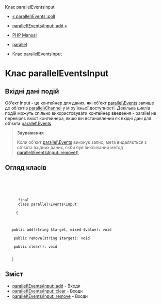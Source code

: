 Клас parallelEventsInput

-   [« parallel\\Events::poll](parallel-events.poll.html)
    
-   [parallel\\Events\\Input::add »](parallel-events-input.add.html)
    
-   [PHP Manual](index.html)
    
-   [parallel](book.parallel.html)
    
-   Клас parallelEventsInput
    

# Клас parallelEventsInput

## Вхідні дані подій

Об'єкт Input - це контейнер для даних, які об'єкт [parallel\\Events](class.parallel-events.html) запише до об'єктів [parallel\\Channel](class.parallel-channel.html) у міру їхньої доступності. Декілька циклів подій можуть спільно використовувати контейнер введення - parallel не перевіряє вміст контейнера, якщо він встановлений як вхідні дані для об'єкта [parallel\\Events](class.parallel-events.html)

> **Зауваження**
> 
> Коли об'єкт [parallel\\Events](class.parallel-events.html) виконує запис, мета видаляється з об'єкта вхідних даних, якби був викликаний метод [parallel\\Events\\Input::remove()](parallel-events-input.remove.html)

## Огляд класів

```classsynopsis



    
     
      final
      class parallel\Events\Input
     
     {


    
   public add(string $target, mixed $value): void

    public remove(string $target): void

    public clear(): void


   }
```

## Зміст

-   [parallel\\Events\\Input::add](parallel-events-input.add.html) - Входи
-   [parallel\\Events\\Input::clear](parallel-events-input.clear.html) - Входи
-   [parallel\\Events\\Input::remove](parallel-events-input.remove.html) - Входи